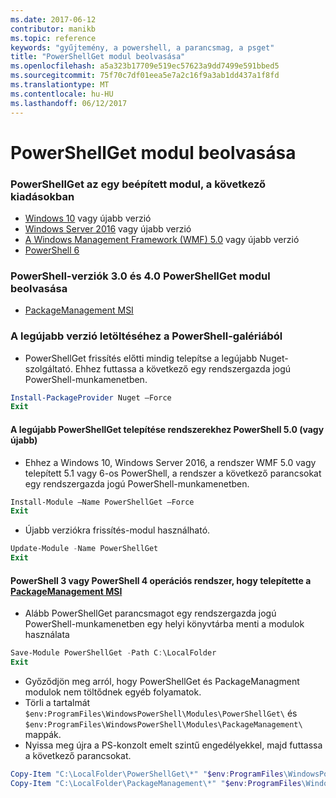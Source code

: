 ```yaml
---
ms.date: 2017-06-12
contributor: manikb
ms.topic: reference
keywords: "gyűjtemény, a powershell, a parancsmag, a psget"
title: "PowerShellGet modul beolvasása"
ms.openlocfilehash: a5a323b17709e519ec57623a9dd7499e591bbed5
ms.sourcegitcommit: 75f70c7df01eea5e7a2c16f9a3ab1dd437a1f8fd
ms.translationtype: MT
ms.contentlocale: hu-HU
ms.lasthandoff: 06/12/2017
---
```

<a name="get-powershellget-module"></a>PowerShellGet modul beolvasása
========================

### <a name="powershellget-is-an-in-box-module-in-the-following-releases"></a>PowerShellGet az egy beépített modul, a következő kiadásokban
- [Windows 10](https://www.microsoft.com/en-us/windows/get-windows-10) vagy újabb verzió
- [Windows Server 2016](https://technet.microsoft.com/en-us/windows-server-docs/get-started/windows-server-2016) vagy újabb verzió
- [A Windows Management Framework (WMF) 5.0](https://www.microsoft.com/en-us/download/details.aspx?id=50395) vagy újabb verzió
- [PowerShell 6](https://github.com/PowerShell/PowerShell/releases)

### <a name="get-powershellget-module-for-powershell-versions-30-and-40"></a>PowerShell-verziók 3.0 és 4.0 PowerShellGet modul beolvasása
- [PackageManagement MSI](http://go.microsoft.com/fwlink/?LinkID=746217&clcid=0x409) 

### <a name="get-the-latest-version-from-powershell-gallery"></a>A legújabb verzió letöltéséhez a PowerShell-galériából

- PowerShellGet frissítés előtti mindig telepítse a legújabb Nuget-szolgáltató. Ehhez futtassa a következő egy rendszergazda jogú PowerShell-munkamenetben.
```powershell
Install-PackageProvider Nuget –Force
Exit
```

#### <a name="for-systems-with-powershell-50-or-newer-you-can-install-the-latest-powershellget"></a>A legújabb PowerShellGet telepítése rendszerekhez PowerShell 5.0 (vagy újabb) 
- Ehhez a Windows 10, Windows Server 2016, a rendszer WMF 5.0 vagy telepített 5.1 vagy 6-os PowerShell, a rendszer a következő parancsokat egy rendszergazda jogú PowerShell-munkamenetben.
```powershell
Install-Module –Name PowerShellGet –Force
Exit
```

- Újabb verziókra frissítés-modul használható.
```powershell
Update-Module -Name PowerShellGet
Exit
```

#### <a name="for-systems-running-powershell-3-or-powershell-4-that-have-installed-the-packagemanagement-msihttpgomicrosoftcomfwlinklinkid746217clcid0x409"></a>PowerShell 3 vagy PowerShell 4 operációs rendszer, hogy telepítette a [PackageManagement MSI](http://go.microsoft.com/fwlink/?LinkID=746217&clcid=0x409)

- Alább PowerShellGet parancsmagot egy rendszergazda jogú PowerShell-munkamenetben egy helyi könyvtárba menti a modulok használata

```powershell
Save-Module PowerShellGet -Path C:\LocalFolder
Exit
```

- Győződjön meg arról, hogy PowerShellGet és PackageManagment modulok nem töltődnek egyéb folyamatok.
- Törli a tartalmát `$env:ProgramFiles\WindowsPowerShell\Modules\PowerShellGet\` és `$env:ProgramFiles\WindowsPowerShell\Modules\PackageManagement\` mappák.
- Nyissa meg újra a PS-konzolt emelt szintű engedélyekkel, majd futtassa a következő parancsokat.

```powershell
Copy-Item "C:\LocalFolder\PowerShellGet\*" "$env:ProgramFiles\WindowsPowerShell\Modules\PowerShellGet\" -Recurse -Force
Copy-Item "C:\LocalFolder\PackageManagement\*" "$env:ProgramFiles\WindowsPowerShell\Modules\PackageManagement\" -Recurse -Force